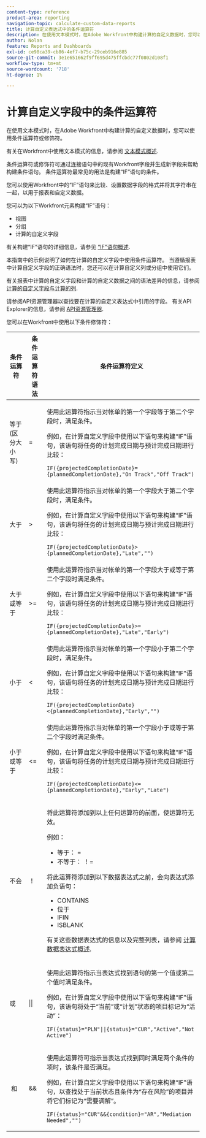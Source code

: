 ```yaml
---
content-type: reference
product-area: reporting
navigation-topic: calculate-custom-data-reports
title: 计算自定义表达式中的条件运算符
description: 在使用文本模式时，在Adobe Workfront中构建计算的自定义数据时，您可以使用条件运算符或修饰符。
author: Nolan
feature: Reports and Dashboards
exl-id: ce98ca39-cb86-4ef7-b75c-29ceb916e885
source-git-commit: 3e1e651662f9ff695d475ffcbdc77f0802d108f1
workflow-type: tm+mt
source-wordcount: '718'
ht-degree: 1%

---
```


# 计算自定义字段中的条件运算符

在使用文本模式时，在Adobe Workfront中构建计算的自定义数据时，您可以使用条件运算符或修饰符。

有关在Workfront中使用文本模式的信息，请参阅 [文本模式概述](../../../reports-and-dashboards/reports/text-mode/understand-text-mode.md).

条件运算符或修饰符可通过连接语句中的现有Workfront字段并生成新字段来帮助构建条件语句。 条件运算符最常见的用法是构建“IF”语句的条件。

您可以使用Workfront中的“IF”语句来比较、设置数据字段的格式并将其字符串在一起，以用于报表和自定义数据。

您可以为以下Workfront元素构建“IF”语句：

* 视图
* 分组
* 计算的自定义字段

有关构建“IF”语句的详细信息，请参见 [“IF”语句概述](../../../reports-and-dashboards/reports/calc-cstm-data-reports/if-statements-overview.md).

本指南中的示例说明了如何在计算的自定义字段中使用条件运算符。 当遵循报表中计算自定义字段的正确语法时，您还可以在计算自定义列或分组中使用它们。

有关报表中计算的自定义字段和计算的自定义数据之间的语法差异的信息，请参阅 [计算的自定义字段与计算的列](../../../reports-and-dashboards/reports/calc-cstm-data-reports/calculated-custom-fields-calculated-columns.md).

请参阅API资源管理器以查找要在计算的自定义表达式中引用的字段。 有关API Explorer的信息，请参阅 [API资源管理器](../../../wf-api/general/api-explorer.md).

您可以在Workfront中使用以下条件修饰符：

<table style="table-layout:auto"> 
 <col> 
 <col> 
 <col> 
 <thead> 
  <tr> 
   <th>条件运算符</th> 
   <th>条件运算符语法</th> 
   <th>条件运算符定义</th> 
  </tr> 
 </thead> 
 <tbody> 
  <tr> 
   <td>等于 (区分大小写)</td> 
   <td>= </td> 
   <td> <p>使用此运算符指示当对帐单的第一个字段等于第二个字段时，满足条件。</p> <p>例如，在计算自定义字段中使用以下语句来构建“IF”语句，该语句将任务的计划完成日期与预计完成日期进行比较： </p><p><code>IF({projectedCompletionDate}={plannedCompletionDate},"On Track","Off Track")</code></p> </td> 
  </tr> 
  <tr> 
   <td>大于 </td> 
   <td>&gt; </td> 
   <td>使用此运算符指示当对帐单的第一个字段大于第二个字段时，满足条件。 <p>例如，在计算自定义字段中使用以下语句来构建“IF”语句，该语句将任务的计划完成日期与预计完成日期进行比较： </p><p><code>IF({projectedCompletionDate}&gt;{plannedCompletionDate},"Late","")</code></p></td> 
  </tr> 
  <tr> 
   <td>大于或等于 </td> 
   <td>&gt;= </td> 
   <td>使用此运算符指示当对帐单的第一个字段大于或等于第二个字段时满足条件。 <p>例如，在计算自定义字段中使用以下语句来构建“IF”语句，该语句将任务的计划完成日期与预计完成日期进行比较： </p><p><code>IF({projectedCompletionDate}&gt;={plannedCompletionDate},"Late","Early")</code></p></td> 
  </tr> 
  <tr> 
   <td>小于 </td> 
   <td>&lt; </td> 
   <td>使用此运算符指示当对帐单的第一个字段小于第二个字段时，满足条件。 <p>例如，在计算自定义字段中使用以下语句来构建“IF”语句，该语句将任务的计划完成日期与预计完成日期进行比较： </p><p><code>IF({projectedCompletionDate}&lt;{plannedCompletionDate},"Early","")</code></p></td> 
  </tr> 
  <tr> 
   <td>小于或等于 </td> 
   <td>&lt;= </td> 
   <td>使用此运算符指示当对帐单的第一个字段小于或等于第二个字段时满足条件。 <p>例如，在计算自定义字段中使用以下语句来构建“IF”语句，该语句将任务的计划完成日期与预计完成日期进行比较： </p><p><code>IF({projectedCompletionDate}&lt;={plannedCompletionDate},"Early","Late")</code></p></td> 
  </tr> 
  <tr> 
   <td>不会 </td> 
   <td>！ </td> 
   <td> <p>将此运算符添加到以上任何运算符的前面，使运算符无效。 </p> <p>例如： </p> 
    <ul> 
     <li>等于： = </li> 
     <li>不等于： ！= </li> 
    </ul> <p>将此运算符添加到以下数据表达式之前，会向表达式添加负语句： </p> 
    <ul> 
     <li>CONTAINS </li> 
     <li>位于‍ </li> 
     <li>IFIN </li> 
     <li>ISBLANK </li> 
    </ul> <p>有关这些数据表达式的信息以及完整列表，请参阅 <a href="../../../reports-and-dashboards/reports/calc-cstm-data-reports/calculated-data-expressions.md" class="MCXref xref">计算数据表达式概述</a>. </p> </td> 
  </tr> 
  <tr> 
   <td>或 </td> 
   <td>|| </td> 
   <td> <p>使用此运算符指示当表达式找到语句的第一个值或第二个值时满足条件。 </p> <p>例如，在计算自定义字段中使用以下语句来构建“IF”语句，该语句将处于“当前”或“计划”状态的项目标记为“活动”： </p><p><code>IF({status}="PLN"||{status}="CUR","Active","Not Active")</code></p> </td> 
  </tr> 
  <tr> 
   <td> 和 </td> 
   <td>&amp;&amp; </td> 
   <td> <p>使用此运算符可指示当表达式找到同时满足两个条件的项时，该条件是否满足。 </p> <p>例如，在计算自定义字段中使用以下语句来构建“IF”语句，以查找处于当前状态且条件为“存在风险”的项目并将它们标记为“需要调解”。 </p><p><code>IF({status}="CUR"&&{condition}="AR","Mediation Needed","")</code></p> </td> 
  </tr> 
 </tbody> 
</table>
